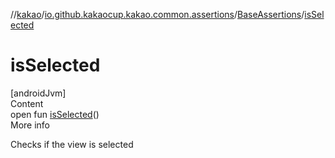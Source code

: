 //[kakao](../../../index.md)/[io.github.kakaocup.kakao.common.assertions](../index.md)/[BaseAssertions](index.md)/[isSelected](is-selected.md)



# isSelected  
[androidJvm]  
Content  
open fun [isSelected](is-selected.md)()  
More info  


Checks if the view is selected

  



